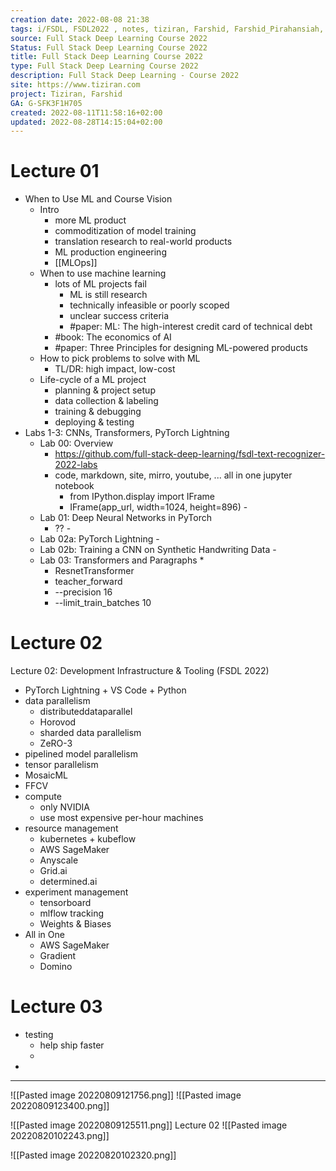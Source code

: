 ```yaml
---
creation date: 2022-08-08 21:38
tags: i/FSDL, FSDL2022 , notes, tiziran, Farshid, Farshid_Pirahansiah, farshidPirahansiah, mindMap, Full_Stack_Deep_Learning_Course_2022
source: Full Stack Deep Learning Course 2022
Status: Full Stack Deep Learning Course 2022
title: Full Stack Deep Learning Course 2022
type: Full Stack Deep Learning Course 2022
description: Full Stack Deep Learning - Course 2022
site: https://www.tiziran.com 
project: Tiziran, Farshid
GA: G-SFK3F1H705
created: 2022-08-11T11:58:16+02:00
updated: 2022-08-28T14:15:04+02:00
---
```



# Lecture 01 
- When to Use ML and Course Vision
	- Intro
		- more ML product
		- commoditization of model training 
		- translation research to real-world products
		- ML production engineering
		- [[MLOps]]
	- When to use machine learning
		- lots of ML projects fail 
			- ML is still research
			- technically infeasible or poorly scoped
			- unclear success criteria
			- #paper: ML: The high-interest credit card of technical debt
		- #book: The economics of AI
		- #paper: Three Principles for designing ML-powered products		
	- How to pick problems to solve with ML 
		- TL/DR: high impact, low-cost
	- Life-cycle of a ML project
		- planning & project setup
		- data collection & labeling
		- training & debugging
		- deploying & testing 
- Labs 1-3: CNNs, Transformers, PyTorch Lightning
	- Lab 00: Overview
		- https://github.com/full-stack-deep-learning/fsdl-text-recognizer-2022-labs 
		- code, markdown, site, mirro, youtube, ... all in one jupyter notebook 
			- from IPython.display import IFrame
			- IFrame(app_url, width=1024, height=896)			- 
	- Lab 01: Deep Neural Networks in PyTorch       
		- ??		- 
	- Lab 02a: PyTorch Lightning		- 
	- Lab 02b: Training a CNN on Synthetic Handwriting Data		- 
	- Lab 03: Transformers and Paragraphs *          
		- ResnetTransformer
		- teacher_forward
		- --precision 16
		- --limit_train_batches 10	 


# Lecture 02
Lecture 02: Development Infrastructure & Tooling (FSDL 2022)
- PyTorch Lightning + VS Code + Python
- data parallelism
	- distributeddataparallel 
	- Horovod 
	- sharded data parallelism
	- ZeRO-3
- pipelined model parallelism
- tensor parallelism
- MosaicML 
- FFCV
- compute
	- only NVIDIA
	- use most expensive per-hour machines
- resource management
	- kubernetes + kubeflow
	- AWS SageMaker
	- Anyscale
	- Grid.ai
	- determined.ai
- experiment management
	- tensorboard
	- mlflow tracking
	- Weights & Biases
- All in One
	- AWS SageMaker
	- Gradient
	- Domino
# Lecture 03
- testing
	- help ship faster
	- 
- 
---

![[Pasted image 20220809121756.png]]
![[Pasted image 20220809123400.png]]

![[Pasted image 20220809125511.png]]
Lecture 02
![[Pasted image 20220820102243.png]]

![[Pasted image 20220820102320.png]]






